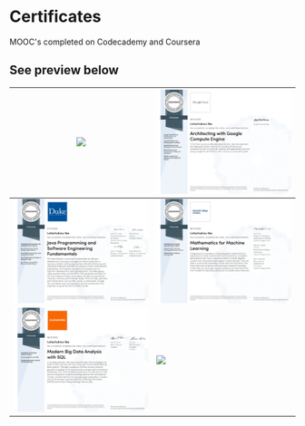 # Certificates
MOOC's completed on Codecademy and Coursera

## See preview below

| <a href="https://github.com/LotaIbe/Certificates/blob/master/Lotachukwu%20Ibe%20_%20Codecademy.pdf"> <img src="mages/cs.png">                                                                                                             | <a href="https://github.com/LotaIbe/Certificates/blob/master/Specialization%20Certificates/Architecting%20with%20Google%20Compute%20Engine.pdf"> <img src="images/gce.png"> |
|----------------------------------------------------------------------------------------------------------------------------------------------------------------------------------------------------------------------------------------------------------------------------------------------------------------------------------------------|-----------------------------------------------------------------------------------------------------------------------------------------------------------------------------------------------------------------------------------------------------------------------------------------------------------|
| <a href="https://github.com/LotaIbe/Certificates/blob/master/Specialization%20Certificates/Java%20Programming%20and%20Software%20Engineering%20Fundamentals.pdf">  <img src="images/java.png"> | <a href="https://github.com/LotaIbe/Certificates/blob/master/Specialization%20Certificates/Mathematics%20for%20Machine%20Learning.pdf">  <img src = "images/m4ml.png">                |
| <a href="https://github.com/LotaIbe/Certificates/blob/master/Specialization%20Certificates/Modern%20Big%20Data%20Analysis%20with%20SQL.pdf">  <img src ="images/cloudera.png">                                          | <a href="https://github.com/LotaIbe/Certificates/blob/master/Specialization%20Certificates/Modern%20Big%20Data%20Analysis%20with%20SQL.pdf">  <img src ="img/statsr.png">       |
 
